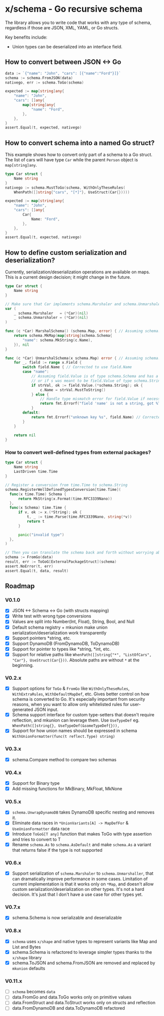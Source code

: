 # x/schema - Go recursive schema
The library allows you to write code that works with any type of schema,
regardless if those are JSON, XML, YAML, or Go structs.

Key benefits include:
- Union types can be deserialized into an interface field.

## How to convert between JSON <-> Go
```go
data := `{"name": "John", "cars": [{"name":"Ford"}]}`
schema := schema.FromJSON(data)
nativego, err := schema.ToGo(schema)

expected := map[string]any{
    "name": "John",
    "cars": []any{
        map[string]any{
            "name": "Ford",
        },
    },
}
assert.Equal(t, expected, nativego)
```

## How to convert schema into a named Go struct?
This example shows how to convert only part of a schema to a Go struct.
The list of cars will have type `Car` while the parent `Person` object is `map[string]any`.
```go
type Car struct {
    Name string
}
nativego := schema.MustToGo(schema, WithOnlyTheseRules(
	WhenPath([]string{"cars", "[*]"}, UseStruct(Car{}))))

expected := map[string]any{
    "name": "John",
    "cars": []any{
        Car{
            Name: "Ford",
        },
    },
}
assert.Equal(t, expected, nativego)
```

## How to define custom serialization and deserialization?
Currently, serialization/deserialization operations are available on maps.
This is a current design decision; it might change in the future.

```go
type Car struct {
    Name string
}

// Make sure that Car implements schema.Marshaler and schema.Unmarshaler
var (
	_ schema.Marshaler   = (*Car)(nil)
	_ schema.Unmarshaler = (*Car)(nil)
)

func (c *Car) MarshalSchema() (schema.Map, error) { // Assuming schema.Map is the intended return type, not a pointer
    return schema.MkMap(map[string]schema.Schema{
        "name": schema.MkString(c.Name),
    }), nil
}

func (c *Car) UnmarshalSchema(x schema.Map) error { // Assuming schema.Map is the intended parameter type
    for _, field := range x.Field {
        switch field.Name { // Corrected to use field.Name
        case "name":
            // Assuming field.Value is of type schema.Schema and has a MustToString method
            // or if s was meant to be field.Value of type schema.String
            if strVal, ok := field.Value.(*schema.String); ok {
                c.Name = strVal.MustToString()
            } else {
                // Handle type mismatch error for field.Value if necessary
                return fmt.Errorf("field 'name' is not a string, got %T", field.Value)
            }
        default:
            return fmt.Errorf("unknown key %s", field.Name) // Corrected to use field.Name
        }
    }
	
    return nil
}
```

### How to convert well-defined types from external packages?
```go
type Car struct {
    Name string
    LastDriven time.Time
}

// Register a conversion from time.Time to schema.String
schema.RegisterWellDefinedTypesConversion[time.Time](
  func(x time.Time) Schema {
      return MkString(x.Format(time.RFC3339Nano))
  },
  func(x Schema) time.Time {
      if v, ok := x.(*String); ok {
          t, _ := time.Parse(time.RFC3339Nano, string(*v))
          return t
      }

      panic("invalid type")
  },
)

// Then you can translate the schema back and forth without worrying about time.Time
schema := FromGo(data)
result, err := ToGoG[ExternalPackageStruct](schema)
assert.NoError(t, err)
assert.Equal(t, data, result)
```

## Roadmap
### V0.1.0
- [x] JSON <-> Schema <-> Go (with structs mapping)
- [x] Write test with wrong type conversions
- [x] Values are split into Number(Int, Float), String, Bool, and Null
- [x] Default schema registry + mkunion make union serialization/deserialization work transparently
- [x] Support pointers *string, etc.
- [x] Support DynamoDB (FromDynamoDB, ToDynamoDB)
- [x] Support for pointer to types like *string, *int, etc.
- [x] Support for relative paths like `WhenPath([]string{"*", "ListOfCars", "Car"}, UseStruct(Car{}))`. 
      Absolute paths are without `*` at the beginning.
 
### V0.2.x
- [x] Support options for `ToGo` & `FromGo` like `WithOnlyTheseRules`, `WithExtraRules`, `WithDefaultMapDef`, etc. 
      Gives better control on how schema is converted to Go.
      It's especially important from security reasons, when you want to allow only whitelisted rules for user-generated JSON input.
- [x] Schema support interface for custom type-setters that doesn't require reflection, and mkunion can leverage them. Use `UseTypeDef` eg. `WhenPath([]string{}, UseTypeDef(&someTypeDef{})),`
- [x] Support for how union names should be expressed in schema `WithUnionFormatter(func(t reflect.Type) string)`

### V0.3.x
- [x] schema.Compare method to compare two schemas

### V0.4.x
- [x] Support for Binary type
- [x] Add missing functions for MkBinary, MkFloat, MkNone

### V0.5.x
- [x] `schema.UnwrapDynamoDB` takes DynamoDB specific nesting and removes it.
- [x] Eliminate data races in `*UnionVariants[A] -> MapDefFor` & `UseUnionFormatter` data race
- [x] Introduce `ToGoG[T any]` function that makes ToGo with type assertion and tries to convert to T
- [x] Rename `schema.As` to `schema.AsDefault` and make `schema.As` a variant that returns false if the type is not supported

### V0.6.x
- [x] Support serialization of `schema.Marshaler` to `schema.Unmarshaller`, that can dramatically improve performance in some cases.
      Limitation of current implementation is that it works only on `*Map`, and doesn't allow custom serialization/deserialization on other types.
      It's not a hard decision. It's just that I don't have a use case for other types yet.

### V0.7.x
- [x] schema.Schema is now serializable and deserializable

### V0.8.x
- [x] `schema` uses `x/shape` and native types to represent variants like Map and List and Bytes
- [x] schema.Schema is refactored to leverage simpler types thanks to the `x/shape` library
- [x] schema.ToJSON and schema.FromJSON are removed and replaced by `mkunion` defaults

### V0.11.x
- [ ] `schema` becomes `data`
- [ ] data.FromGo and data.ToGo works only on primitive values
- [ ] data.FromStruct and data.ToStruct works only on structs and reflection
- [ ] data.FromDynamoDB and data.ToDynamoDB refactored